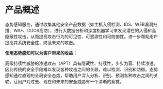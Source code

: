 

# 产品概述

态势感知服务，通过收集其他安全产品数据（如主机入侵检测、IDS、WEB漏洞扫描、WAF、DDOS高防），进行大数据分析和深度机器学习来发现潜在的入侵和高隐蔽性攻击，从而提高攻击行为的可见性、可溯源性和可防御性。进一步帮助用户提高其系统安全性，防范未来的攻击。

**使用态势感知可以为客户带来的收益：**

高级持续性威胁的渗透攻击（APT）具有隐藏性、持续性，步步为营、持续渗透。因此传统的安全手段难以发现各种攻击之间的关联，难以检测、识别和防御。态势感知通过直观的全局安全态势，帮助用户深入分析、识别、预测各种攻击之间的关联，让用户对过去、现在和未来的安全威胁有一个清晰的察觉。

